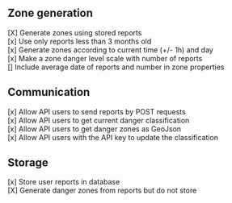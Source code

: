 ## Zone generation

[X] Generate zones using stored reports  
[x] Use only reports less than 3 months old  
[x] Generate zones according to current time (+/- 1h) and day  
[x] Make a zone danger level scale with number of reports  
[] Include average date of reports and number in zone properties  

## Communication

[x] Allow API users to send reports by POST requests  
[x] Allow API users to get current danger classification  
[x] Allow API users to get danger zones as GeoJson  
[x] Allow API users with the API key to update the classification  

## Storage
[x] Store user reports in database  
[X] Generate danger zones from reports but do not store  
